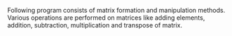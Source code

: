 Following program consists of matrix formation and manipulation methods.
Various operations are performed on matrices like adding elements, addition, subtraction, multiplication and transpose of matrix.
